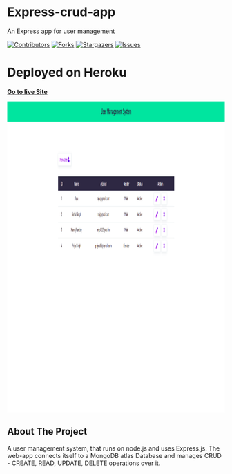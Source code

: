 # Express-crud-app
An Express app for user management


<div id="top"></div>

[![Contributors][contributors-shield]][contributors-url]
[![Forks][forks-shield]][forks-url]
[![Stargazers][stars-shield]][stars-url]
[![Issues][issues-shield]][issues-url]


# Deployed on Heroku
<a href="https://mysterious-dusk-64867.herokuapp.com/"><strong>Go to live Site</strong></a> </br>


 
  
  
  
 <p align="center">
  <img src="screenshot.png" width="1280" height="720" title="ScreenShot of live Web-app">
 
</p>
<!--    
    <a href="https://https://github.com/utkarshjosh/Express-crud-app">View Demo.</a>

    <a href="https://https://github.com/utkarshjosh/Express-crud-app/issues">Report Bug.</a> -->
   
    <a href="https://https://github.com/utkarshjosh/Express-crud-app/issues	">Request Feature.</a> 



<!-- ABOUT THE PROJECT -->
## About The Project
A user management system, that runs on node.js and uses Express.js. The web-app connects itself to a MongoDB atlas Database and manages CRUD - CREATE, READ, UPDATE, DELETE operations over it. 




<!-- MARKDOWN LINKS & IMAGES -->
<!-- https://www.markdownguide.org/basic-syntax/#reference-style-links -->
[contributors-shield]: https://img.shields.io/github/contributors/utkarshjosh/Express-crud-app.svg?style=for-the-badge
[contributors-url]: https://https://github.com/utkarshjosh/Express-crud-app/contributors
[forks-shield]: https://img.shields.io/github/forks/utkarshjosh/Express-crud-app.svg?style=for-the-badge
[forks-url]: https://https://github.com/utkarshjosh/Express-crud-app/network/members
[stars-shield]: https://img.shields.io/github/stars/utkarshjosh/Express-crud-app.svg?style=for-the-badge
[stars-url]: https://https://github.com/utkarshjosh/Express-crud-app/stargazers
[issues-shield]: https://img.shields.io/github/issues/utkarshjosh/Express-crud-app.svg?style=for-the-badge
[issues-url]: https://https://github.com/utkarshjosh/Express-crud-app/issues
